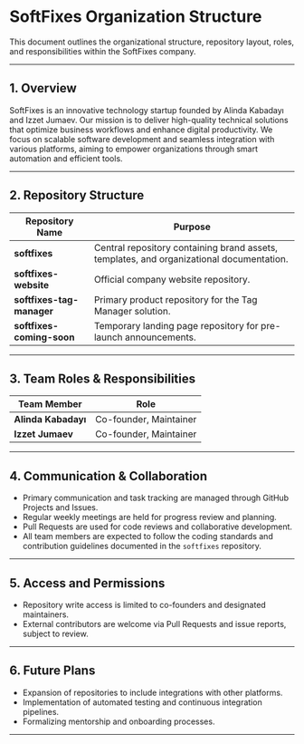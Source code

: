 # SoftFixes Organization Structure

This document outlines the organizational structure, repository layout, roles, and responsibilities within the SoftFixes company.

---

## 1. Overview

SoftFixes is an innovative technology startup founded by Alinda Kabadayı and Izzet Jumaev. Our mission is to deliver high-quality technical solutions that optimize business workflows and enhance digital productivity. We focus on scalable software development and seamless integration with various platforms, aiming to empower organizations through smart automation and efficient tools.

---

## 2. Repository Structure

| Repository Name          | Purpose                                                        |
|-------------------------|----------------------------------------------------------------|
| **softfixes**           | Central repository containing brand assets, templates, and organizational documentation. |
| **softfixes-website**   | Official company website repository.                           |
| **softfixes-tag-manager** | Primary product repository for the Tag Manager solution.     |
| **softfixes-coming-soon** | Temporary landing page repository for pre-launch announcements.|

---

## 3. Team Roles & Responsibilities

| Team Member       | Role              |
|-------------------|-------------------|
| **Alinda Kabadayı**| Co-founder, Maintainer |
| **Izzet Jumaev**      | Co-founder, Maintainer |

---

## 4. Communication & Collaboration

- Primary communication and task tracking are managed through GitHub Projects and Issues.
- Regular weekly meetings are held for progress review and planning.
- Pull Requests are used for code reviews and collaborative development.
- All team members are expected to follow the coding standards and contribution guidelines documented in the `softfixes` repository.

---

## 5. Access and Permissions

- Repository write access is limited to co-founders and designated maintainers.
- External contributors are welcome via Pull Requests and issue reports, subject to review.

---

## 6. Future Plans

- Expansion of repositories to include integrations with other platforms.
- Implementation of automated testing and continuous integration pipelines.
- Formalizing mentorship and onboarding processes.

---